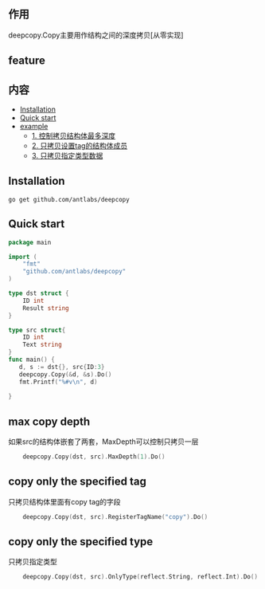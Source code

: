 ## 作用
deepcopy.Copy主要用作结构之间的深度拷贝[从零实现]


## feature

## 内容
- [Installation](#Installation)
- [Quick start](#quick-start)
- [example](#example)
    - [1. 控制拷贝结构体最多深度](#max-copy-depth)
    - [2. 只拷贝设置tag的结构体成员](#copy-only-the-specified-tag)
    - [3. 只拷贝指定类型数据](#copy-only-the-specified-type)

## Installation
```
go get github.com/antlabs/deepcopy
```

## Quick start
```go
package main

import (
    "fmt"
    "github.com/antlabs/deepcopy"
)

type dst struct {
    ID int
    Result string
}

type src struct{
    ID int
    Text string
}
func main() {
   d, s := dst{}, src{ID:3}
   deepcopy.Copy(&d, &s).Do()
   fmt.Printf("%#v\n", d)
   
}

```

## max copy depth
如果src的结构体嵌套了两套，MaxDepth可以控制只拷贝一层
```go
    deepcopy.Copy(dst, src).MaxDepth(1).Do()
```

## copy only the specified   tag
只拷贝结构体里面有copy tag的字段
```go
    deepcopy.Copy(dst, src).RegisterTagName("copy").Do()
```

## copy only the specified type
只拷贝指定类型
```go
    deepcopy.Copy(dst, src).OnlyType(reflect.String, reflect.Int).Do()
```

